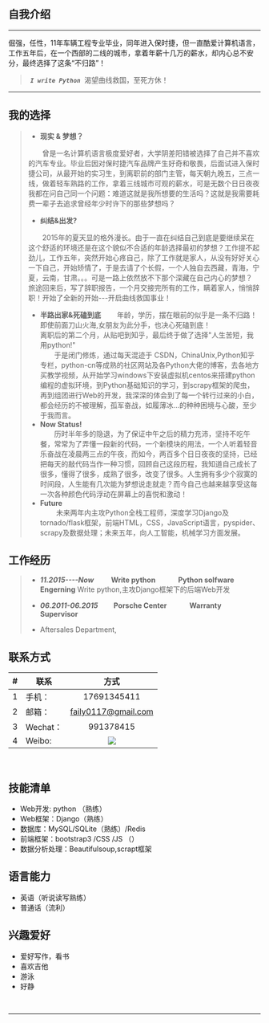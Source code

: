 ## 自我介绍
----
倔强，任性，11年车辆工程专业毕业，同年进入保时捷，但一直酷爱计算机语言，工作五年后，在一个西部的二线的城市，拿着年薪十几万的薪水，却内心总不安分，最终选择了这条“不归路”！
>  ***`I write Python`***
>  渴望曲线救国，至死方休！
<HR>

## 我的选择

> - **现实 & 梦想？**
>
>&emsp;&emsp;曾是一名计算机语言极度爱好者，大学阴差阳错被选择了自己并不喜欢的汽车专业。毕业后因对保时捷汽车品牌产生好奇和敬畏，后面试进入保时捷公司，从最开始的实习生，到离职前的部门主管，每天朝九晚五，三点一线，做着轻车熟路的工作，拿着三线城市可观的薪水，可是无数个日日夜夜我都在问自己同一个问题：难道这就是我所想要的生活吗？这就是我需要耗费一辈子去追求曾经年少时许下的那些梦想吗？<br>
>
> - **纠结&出发?**
> 
> &emsp;&emsp;2015年的夏天显的格外漫长。由于一直在纠结自己到底是要继续呆在这个舒适的环境还是在这个貌似不合适的年龄选择最初的梦想？工作提不起劲儿，工作五年，突然开始心疼自己，除了工作就是家人，从没有好好关心一下自己，开始矫情了，于是去请了个长假，一个人独自去西藏，青海，宁夏，云南，甘肃。。。可是一路上依然放不下那个深藏在自己内心的梦想？ 旅途回来后，写了辞职报告，一个月交接完所有的工作，瞒着家人，悄悄辞职！开始了全新的开始---开启曲线救国事业！
> - **半路出家&死磕到底**
>  &emsp;&emsp;年龄，学历，摆在眼前的似乎是一条不归路！即使前面刀山火海,女朋友为此分手，也决心死磕到底！<br>
>  离职后的第二个月，从贴吧到知乎，最后终于做了选择"人生苦短，我用python!"<br>
>  &emsp;&emsp;于是闭门修炼，通过每天混迹于 CSDN，ChinaUnix,Python知乎专栏，python-cn等成熟的社区网站及各Python大佬的博客，去各地方买教学视频，从开始学习windows下安装虚拟机centos来搭建python编程的虚拟环境，到Python基础知识的学习，到scrapy框架的爬虫，再到组团进行Web的开发，我深深的体会到了每一个转行过来的小白，都会经历的不被理解，孤军奋战，如履薄冰...的种种困境与心酸，至少于我而言。<br>
>  - **Now Status!**<br>
>  &emsp;&emsp;历时半年多的隐退，为了保证中午之后的精力充沛，坚持不吃午餐，常常为了弄懂一段新的代码，一个新模块的用法，一个人听着轻音乐奋战在凌晨两三点的午夜，而如今，两百多个日日夜夜的坚持，已经把每天的敲代码当作一种习惯，回顾自己这段历程，我知道自己成长了很多，懂得了很多，成熟了很多，改变了很多。人生拥有多少个寂寞的时间段，人生能有几次能为梦想说走就走？而今自己也越来越享受这每一次各种颜色代码浮动在屏幕上的喜悦和激动！<br>
>  - **Future**<br>
>&emsp;&emsp;  未来两年内主攻Python全栈工程师，深度学习Django及tornado/flask框架，前端HTML，CSS，JavaScript语言，pyspider、scrapy及数据处理；未来五年，向人工智能，机械学习方面发展。
>  
## 工作经历
> - ***11.2015----Now* &emsp;&emsp; Write python &emsp;&emsp;&emsp;Python solfware Engerning**
> Write python,主攻Django框架下的后端Web开发
>
>
>- ***06.2011-06.2015* &emsp;&emsp;Porsche Center   &emsp;&emsp;&emsp;Warranty Supervisor**
>-  Aftersales Department,

## 联系方式
|#|联系|方式|
|---|----|:---:|
|1| 手机：|17691345411| 
|2|邮箱：|faily0117@gmail.com|
|3|Wechat：|991378415|
|4|Weibo:|[![](http://tt1535-deercv.stor.sinaapp.com/593e0896184a1.png)](http://weibo.com/failymao)|
<br>

## 技能清单

- Web开发: python （熟练） 
- Web框架：Django（熟练）
- 数据库：MySQL/SQLite（熟练）/Redis
- 前端框架：bootstrap3 /CSS /JS （）
- 数据分析处理：Beautifulsoup,scrapt框架

## 语言能力

- 英语（听说读写熟练）
- 普通话（流利）

## 兴趣爱好

- 爱好写作，看书
- 喜欢吉他
- 游泳
- 好静
<br>


<hr>








